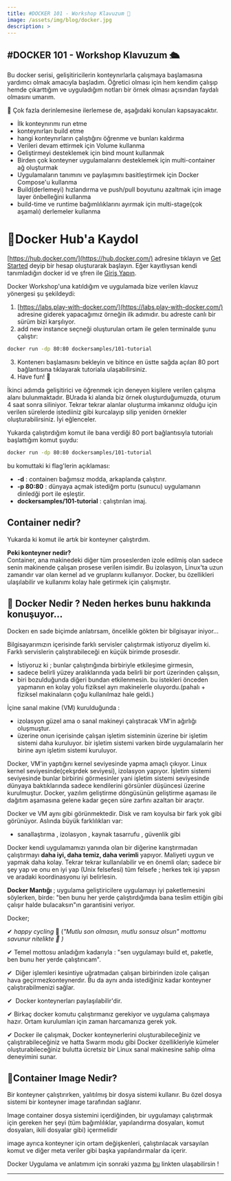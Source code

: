 ```yaml
---
title: #DOCKER 101 - Workshop Klavuzum 🐳
image: /assets/img/blog/docker.jpg
description: >
---
```


## #DOCKER 101 - Workshop Klavuzum 🛳️

Bu docker serisi, gelişitiricilerin konteynırlarla çalışmaya başlamasına yardımcı olmak amacıyla başladım. Öğretici olması için hem kendim çalışıp hemde çıkarttığım ve uyguladığım notları bir örnek olması açısından faydalı olmasını umarım. 

📝 Çok fazla derinlemesine ilerlemese de, aşağıdaki konuları kapsayacaktır.
 - İlk konteynırımı run etme
 - konteynırları build etme
 - hangi konteynırların çalıştığını öğrenme ve bunları kaldırma
 - Verileri devam ettirmek için Volume kullanma
 - Geliştirmeyi desteklemek için bind  mount kullanmak
 - Birden çok konteyner uygulamalarını desteklemek için multi-container ağ oluşturmak
 - Uygulamaların tanımını ve paylaşımını basitleştirmek için Docker Compose'u kullanma
 - Build(derlemeyi) hızlandırma ve push/pull boyutunu azaltmak için image layer önbelleğini kullanma
 - build-time ve runtime bağımlılıklarını ayırmak için multi-stage(çok aşamalı) derlemeler kullanma

# 🔺Docker Hub'a Kaydol
[https://hub.docker.com/](https://hub.docker.com/) adresine tıklayın ve [Get Started](https://hub.docker.com/signup) deyip bir hesap oluşturarak başlayın. Eğer kayıtlıysan kendi tanımladığın docker id ve şfren ile [Giriş Yapın](https://id.docker.com/login/?next=%2Fid%2Foauth%2Fauthorize%2F%3Fclient_id%3D43f17c5f-9ba4-4f13-853d-9d0074e349a7%26next%3D%252F%253Foverlay%253Donboarding%26nonce%3DeyJhbGciOiJIUzI1NiIsInR5cCI6IkpXVCJ9.eyJhdWQiOiI0M2YxN2M1Zi05YmE0LTRmMTMtODUzZC05ZDAwNzRlMzQ5YTciLCJleHAiOjE1NzgzMTMzMTUsImlhdCI6MTU3ODMxMzAxNSwicmZwIjoiQ29lc2ZVS1gxNzl6bkYwdS1fN2Frdz09IiwidGFyZ2V0X2xpbmtfdXJpIjoiLz9vdmVybGF5PW9uYm9hcmRpbmcifQ.Hgpm9BBWFsoxsEGXN-NWX_RtwK-LhXJOFPooNscdlGw%26redirect_uri%3Dhttps%253A%252F%252Fhub.docker.com%252Fsso%252Fcallback%26ref%3Dlogin%26response_type%3Dcode%26scope%3Dopenid%26state%3DeyJhbGciOiJIUzI1NiIsInR5cCI6IkpXVCJ9.eyJhdWQiOiI0M2YxN2M1Zi05YmE0LTRmMTMtODUzZC05ZDAwNzRlMzQ5YTciLCJleHAiOjE1NzgzMTMzMTUsImlhdCI6MTU3ODMxMzAxNSwicmZwIjoiQ29lc2ZVS1gxNzl6bkYwdS1fN2Frdz09IiwidGFyZ2V0X2xpbmtfdXJpIjoiLz9vdmVybGF5PW9uYm9hcmRpbmcifQ.Hgpm9BBWFsoxsEGXN-NWX_RtwK-LhXJOFPooNscdlGw).

Docker Workshop'una katıldığım ve uygulamada bize verilen klavuz yönergesi şu şekildeydi:
1. [https://labs.play-with-docker.com/](https://labs.play-with-docker.com/) adresine giderek yapacağımız örneğin ilk adımıdır. bu adreste canlı bir sürüm bizi karşılıyor.
2. add new instance seçneği oluşturulan ortam ile gelen terminalde şunu çalıştır:
~~~bash 
docker run -dp 80:80 dockersamples/101-tutorial
~~~ 
3. Kontenerı başlamasını bekleyin ve bitince en üstte sağda açılan 80 port bağlantısına tıklayarak tutoriala ulaşabilirsiniz. 
4. Have fun! 🐳

İkinci adımda gelişitirici ve öğrenmek için deneyen kişilere verilen çalışma alanı bulunmaktadır. BUrada ki alanda biz örnek oluşturduğumuzda, oturum 4 saat sonra siliniyor. Tekrar tekrar alanlar oluşturma imkanınız olduğu için verilen sürelerde istediiniz gibi kurcalayıp silip yeniden örnekler oluşturabilirsiniz. İyi eğlenceler.


Yukarda çalıştırdığım komut ile bana verdiği 80 port bağlantısıyla tutorialı başlattığım komut şuydu:
~~~bash 
docker run -dp 80:80 dockersamples/101-tutorial
~~~   
bu komuttaki ki flag'lerin açıklaması:
  - **-d** : containerı bağımsız modda, arkaplanda çalıştırır.
  - **-p 80:80** : dünyaya açmak istediğm portu (sunucu) uygulamanın dinledği port ile eşleştir.
  - **dockersamples/101-tutorial** : çalıştırılan imaj.


## **Container nedir?**

Yukarda ki komut ile artık bir konteyner çalıştırdım.

**Peki konteyner nedir?**  
Container, ana makinedeki diğer tüm proseslerden izole edilmiş olan sadece senin makinende çalışan prosese verilen isimdir. Bu izolasyon, Linux'ta uzun zamandır var olan kernel ad ve gruplarını kullanıyor. Docker, bu özellikleri ulaşılabilir ve kullanımı kolay hale getirmek için çalışmıştır.

##  🔺 Docker Nedir ? Neden herkes bunu hakkında konuşuyor...

Dockerı en sade biçimde anlatırsam, öncelikle gökten bir bilgisayar iniyor...  

Bilgisayarımızın içerisinde farklı servisler çalıştırmak istiyoruz diyelim ki. Farklı servislerin çalıştırabileceği en küçük birimde prosesdir. 
 - İstiyoruz ki ; bunlar çalıştırığında birbiriyle etkileşime girmesin,
 - sadece belirli yüzey aralıklarında yada belirli bir port üzerinden çalışsın,
 - biri bozulduğunda diğeri bundan etkilenmesin.
 bu istekleri önceden yapmanın en kolay yolu fiziksel ayrı makinelerle oluyordu.(pahalı + fiziksel makinaların çoğu kullanılmaz hale geldi.)

İçine sanal makine (VM) kurulduğunda : 
 - izolasyon güzel ama o sanal makineyi çalıştıracak VM'in ağırlığı oluşmuştur. 
 - üzerine onun içerisinde çalışan işletim sisteminin üzerine bir işletim sistemi daha kuruluyor. bir işletim sistemi varken birde uygulamalarin her birine ayrı işletim sistemi kuruluyor.

Docker, VM'in yaptığını kernel seviyesinde yapma amaçlı çıkıyor. Linux kernel seviyesinde(çekşrdek seviyesi), izolasyon yapıyor. İşletim sistemi seviyesinde 
bunlar birbirini görmesinler yani işletim sistemi seviyesinde dünyaya baktıklarında sadece kendilerini görsünler düşüncesi üzerine kurulmuştur.
Docker, yazılım geliştirme döngüsünün geliştirme aşaması ile dağıtım aşamasına gelene kadar geçen süre zarfını azaltan bir araçtır.

Docker ve VM aynı gibi görünmektedir. Disk ve ram koyulsa bir fark yok gibi görünüyor. Aslında büyük farklılıkları var: 
- sanallaştırma , izolasyon , kaynak tasarrufu , güvenlik gibi

Docker kendi uygulamamızı yanında olan bir diğerine karıştırmadan çalıştırmayı  **daha iyi, daha temiz, daha verimli** yapıyor. Maliyeti uygun ve yapmak daha kolay. Tekrar tekrar kullanılabilir ve en önemli olan; sadece bir şey yap ve onu en iyi yap (Unix felsefesi) tüm felsefe ; herkes tek işi yapsın ve aradaki koordinasyonu iyi belirlesin.

**Docker Mantığı** ; uygulama geliştiricilere uygulamayı iyi paketlemesini söylerken, birde:
 "ben bunu her yerde çalıştırdığımda bana teslim ettiğin gibi çalışır halde bulacaksın"ın garantisini veriyor.


Docker;

✔ *happy cycling* 🙂 (*"Mutlu son olmasın, mutlu sonsuz olsun" mottomu savunur nitelikte 💪 )* 

✔ Temel mottosu anladığım kadarıyla : "sen uygulamayı build et, paketle, ben bunu her yerde çalıştırıcam".

✔ ️ Diğer işlemleri kesintiye uğratmadan çalışan birbirinden izole çalışan hava geçirmezkonteynerdır. Bu da aynı anda istediğiniz kadar konteyner çalıştırabilmenizi sağlar. 
    
✔ ️ Docker konteynerları paylaşılabilir'dir. 
    
✔ Birkaç docker komutu çalıştırmanız gerekiyor ve uygulama çalışmaya hazır. Ortam kurulumları için zaman harcamanıza gerek yok. 
    
✔ Docker ile çalışmak, Docker konteynerlerini oluşturabileceğiniz ve çalıştırabileceğiniz ve hatta Swarm modu gibi Docker özellikleriyle kümeler oluşturabileceğiniz bulutta ücretsiz bir Linux sanal makinesine sahip olma deneyimini sunar.

##  🔺Container Image Nedir?

Bir konteyner çalıştırırken, yalıtılmış bir dosya sistemi kullanır. Bu özel dosya sistemi bir konteyner image tarafından sağlanır.

Image container  dosya sistemini içerdiğinden, bir uygulamayı çalıştırmak için gereken her şeyi (tüm bağımlılıklar, yapılandırma dosyaları, komut dosyaları, ikili dosyalar gibi) içermelidir 

image ayrıca konteyner için ortam değişkenleri, çalıştırılacak varsayılan komut ve diğer meta veriler gibi başka yapılandırmalar da içerir.

Docker Uygulama ve anlatımım için sonraki yazıma [bu]() linkten ulaşabilirsin !

***
